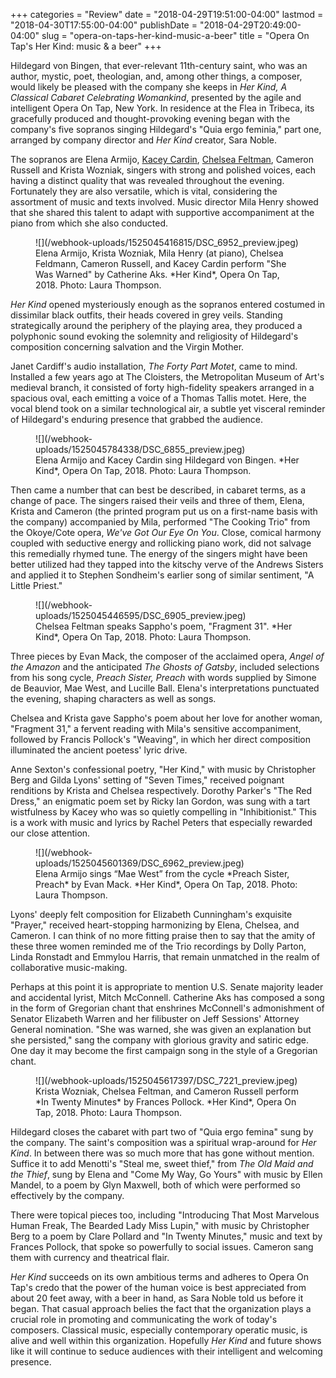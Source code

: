 +++
categories = "Review"
date = "2018-04-29T19:51:00-04:00"
lastmod = "2018-04-30T17:55:00-04:00"
publishDate = "2018-04-29T20:49:00-04:00"
slug = "opera-on-taps-her-kind-music-a-beer"
title = "Opera On Tap&#039;s Her Kind: music &amp; a beer"
+++

Hildegard von Bingen, that ever-relevant 11th-century saint, who was an author, mystic, poet, theologian, and, among other things, a composer, would likely be pleased with the company she keeps in *Her Kind, A Classical Cabaret Celebrating Womankind*, presented by the agile and intelligent Opera On Tap, New York. In residence at the Flea in Tribeca, its gracefully produced and thought-provoking evening began with the company's five sopranos singing Hildegard's "Quia ergo feminia," part one, arranged by company director and *Her Kind* creator, Sara Noble.

The sopranos are Elena Armijo, [Kacey Cardin](/scene/people/kacey-cardin/), [Chelsea Feltman](/scene/people/chelsea-feltman/), Cameron Russell and Krista Wozniak, singers with strong and polished voices, each having a distinct quality that was revealed throughout the evening. Fortunately they are also versatile, which is vital, considering the assortment of music and texts involved. Music director Mila Henry showed that she shared this talent to adapt with supportive accompaniment at the piano from which she also conducted.

<figure data-type="image">
![](/webhook-uploads/1525045416815/DSC_6952_preview.jpeg)
<figcaption>Elena Armijo, Krista Wozniak, Mila Henry (at piano), Chelsea Feldmann, Cameron Russell, and Kacey Cardin perform "She Was Warned" by Catherine Aks. *Her Kind*, Opera On Tap, 2018. Photo: Laura Thompson.</figcaption>
</figure>
 
*Her Kind* opened mysteriously enough as the sopranos entered costumed in dissimilar black outfits, their heads covered in grey veils. Standing strategically around the periphery of the playing area, they produced a polyphonic sound evoking the solemnity and religiosity of Hildegard's composition concerning salvation and the Virgin Mother.

Janet Cardiff's audio installation, *The Forty Part Motet*, came to mind. Installed a few years ago at The Cloisters, the Metropolitan Museum of Art's medieval branch, it consisted of forty high-fidelity speakers arranged in a spacious oval, each emitting a voice of a Thomas Tallis motet. Here, the vocal blend took on a similar technological air, a subtle yet visceral reminder of Hildegard's enduring presence that grabbed the audience.

<figure data-type="image">
![](/webhook-uploads/1525045784338/DSC_6855_preview.jpeg)
<figcaption>Elena Armijo and Kacey Cardin sing Hildegard von Bingen. *Her Kind*, Opera On Tap, 2018. Photo: Laura Thompson.</figcaption>
</figure>

Then came a number that can best be described, in cabaret terms, as a change of pace. The singers raised their veils and three of them, Elena, Krista and Cameron (the printed program put us on a first-name basis with the company) accompanied by Mila, performed "The Cooking Trio" from the Okoye/Cote opera, *We've Got Our Eye On You*. Close, comical harmony coupled with seductive energy and rollicking piano work, did not salvage this remedially rhymed tune. The energy of the singers might have been better utilized had they tapped into the kitschy verve of the Andrews Sisters and applied it to Stephen Sondheim's earlier song of similar sentiment, "A Little Priest."

<figure data-type="image">
![](/webhook-uploads/1525045446595/DSC_6905_preview.jpeg)
<figcaption>Chelsea Feltman speaks Sappho's poem, "Fragment 31". *Her Kind*, Opera On Tap, 2018. Photo: Laura Thompson.</figcaption>
</figure>

Three pieces by Evan Mack, the composer of the acclaimed opera, *Angel of the Amazon* and the anticipated *The Ghosts of Gatsby*, included selections from his song cycle, *Preach Sister, Preach* with words supplied by Simone de Beauvior, Mae West, and Lucille Ball. Elena's interpretations punctuated the evening, shaping characters as well as songs. 

Chelsea and Krista gave Sappho's poem about her love for another woman, "Fragment 31," a fervent reading with Mila's sensitive accompaniment, followed by Francis Pollock's "Weaving", in which her direct composition illuminated the ancient poetess' lyric drive.

Anne Sexton's confessional poetry, "Her Kind," with music by Christopher Berg and Gilda Lyons' setting of "Seven Times," received poignant renditions by Krista and Chelsea respectively. Dorothy Parker's "The Red Dress," an enigmatic poem set by Ricky Ian Gordon, was sung with a tart wistfulness by Kacey who was so quietly compelling in "Inhibitionist." This is a work with music and lyrics by Rachel Peters that especially rewarded our close attention. 

<figure data-type="image">
![](/webhook-uploads/1525045601369/DSC_6962_preview.jpeg)
<figcaption>Elena Armijo sings “Mae West” from the cycle *Preach Sister, Preach* by Evan Mack. *Her Kind*, Opera On Tap, 2018. Photo: Laura Thompson.</figcaption>
</figure>

Lyons' deeply felt composition for Elizabeth Cunningham's exquisite "Prayer," received heart-stopping harmonizing by Elena, Chelsea, and Cameron. I can think of no more fitting praise then to say that the amity of these three women reminded me of the Trio recordings by Dolly Parton, Linda Ronstadt and Emmylou Harris, that remain unmatched in the realm of collaborative music-making.

Perhaps at this point it is appropriate to mention U.S. Senate majority leader and accidental lyrist, Mitch McConnell. Catherine Aks has composed a song in the form of Gregorian chant that enshrines McConnell's admonishment of Senator Elizabeth Warren and her filibuster on Jeff Sessions' Attorney General nomination. "She was warned, she was given an explanation but she persisted," sang the company with glorious gravity and satiric edge. One day it may become the first campaign song in the style of a Gregorian chant.

<figure data-type="image">
![](/webhook-uploads/1525045617397/DSC_7221_preview.jpeg)
<figcaption>Krista Wozniak, Chelsea Feltman, and Cameron Russell perform *In Twenty Minutes* by Frances Pollock. *Her Kind*, Opera On Tap, 2018. Photo: Laura Thompson.</figcaption>
</figure>

Hildegard closes the cabaret with part two of "Quia ergo femina" sung by the company. The saint's composition was a spiritual wrap-around for *Her Kind*. In between there was so much more that has gone without mention. Suffice it to add Menotti's "Steal me, sweet thief," from *The Old Maid and the Thief*, sung by Elena and "Come My Way, Go Yours" with music by Ellen Mandel, to a poem by Glyn Maxwell, both of which were performed so effectively by the company.

There were topical pieces too, including "Introducing That Most Marvelous Human Freak, The Bearded Lady Miss Lupin," with music by Christopher Berg to a poem by Clare Pollard and "In Twenty Minutes," music and text by Frances Pollock, that spoke so powerfully to social issues. Cameron sang them with currency and theatrical flair.

*Her Kind* succeeds on its own ambitious terms and adheres to Opera On Tap's credo that the power of the human voice is best appreciated from about 20 feet away, with a beer in hand, as Sara Noble told us before it began. That casual approach belies the fact that the organization plays a crucial role in promoting and communicating the work of today's composers. Classical music, especially contemporary operatic music, is alive and well within this organization. Hopefully *Her Kind* and future shows like it will continue to seduce audiences with their intelligent and welcoming presence. 
